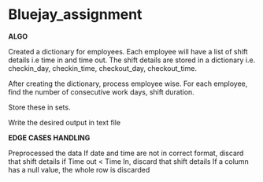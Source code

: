 # Bluejay_assignment

**ALGO**

Created a dictionary for employees. Each employee will have a list of shift details i.e time in and time out.
The shift details are stored in a dictionary i.e. checkin_day, checkin_time, checkout_day, checkout_time.

After creating the dictionary, process employee wise. For each employee, find the number of consecutive work
days, shift duration.

Store these in sets.

Write the desired output in text file

**EDGE CASES HANDLING**

Preprocessed the data
If date and time are not in correct format, discard that shift details
if Time out < Time In, discard that shift details
If a column has a null value, the whole row is discarded
